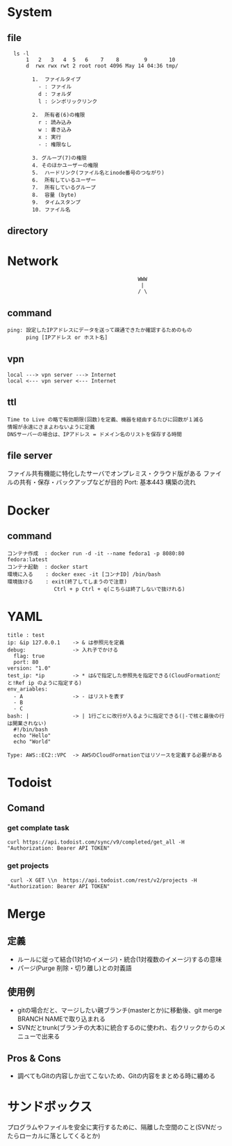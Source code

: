 # System

## file

```
  ls -l
      1   2   3   4  5   6    7    8        9       10
      d  rwx rwx rwt 2 root root 4096 May 14 04:36 tmp/
    
        1.  ファイルタイプ
          - : ファイル
          d : フォルダ
          l : シンボリックリンク

        2.  所有者(6)の権限
          r : 読み込み
          w : 書き込み
          x : 実行
          - : 権限なし

        3. グループ(7)の権限
        4. そのほかユーザーの権限
        5.  ハードリンク(ファイル名とinode番号のつながり)
        6.  所有しているユーザー
        7.  所有しているグループ
        8.  容量 (byte)
        9.  タイムスタンプ
        10. ファイル名
```

## directory

# Network
                                              WWW        
                                               |
                                              / \   

## command
    ping: 設定したIPアドレスにデータを送って疎通できたか確認するためのもの
          ping [IPアドレス or ホスト名]
         
## vpn
    local ---> vpn server ---> Internet
    local <--- vpn server <--- Internet

## ttl
    Time to Live の略で有効期限(回数)を定義、機器を経由するたびに回数が１減る
    情報が永遠にさまよわないように定義
    DNSサーバーの場合は、IPアドレス = ドメイン名のリストを保存する時間

## file server
   ファイル共有機能に特化したサーバでオンプレミス・クラウド版がある
   ファイルの共有・保存・バックアップなどが目的
   Port: 基本443
   構築の流れ

# Docker

## command
    コンテナ作成  : docker run -d -it --name fedora1 -p 8080:80 fedora:latest
    コンテナ起動  : docker start
    環境に入る    : docker exec -it [コンナID] /bin/bash
    環境抜ける    : exit(終了してしまうので注意)
                   Ctrl + p Ctrl + q(こちらは終了しないで抜けれる)

# YAML
    title : test
    ip: &ip 127.0.0.1    -> & は参照元を定義
    debug:               -> 入れ子でかける
      flag: true
      port: 80
    version: "1.0"
    test_ip: *ip         -> * は&で指定した参照先を指定できる(CloudFormationだと!Ref ip のように指定する)
    env_ariables:
      - A                -> - はリストを表す
      - B
      - C
    bash: |              -> | 1行ごとに改行が入るように指定できる(|-で核と最後の行は開業されない)
      #!/bin/bash
      echo "Hello"
      echo "World"

    Type: AWS::EC2::VPC  -> AWSのCloudFormationではリソースを定義する必要がある   
    

# Todoist

## Comand

### get complate task
    curl https://api.todoist.com/sync/v9/completed/get_all -H "Authorization: Bearer API TOKEN"

### get projects
     curl -X GET \\n  https://api.todoist.com/rest/v2/projects -H "Authorization: Bearer API TOKEN"

# 

# Merge
## 定義
- ルールに従って結合(1対1のイメージ)・統合(1対複数のイメージ)するの意味
- パージ(Purge 削除・切り離し)との対義語

## 使用例
- gitの場合だと、マージしたい親ブランチ(masterとか)に移動後、git merge BRANCH NAMEで取り込まれる
- SVNだとtrunk(ブランチの大本)に統合するのに使われ、右クリックからのメニューで出来る

## Pros & Cons
 - 調べてもGitの内容しか出てこないため、Gitの内容をまとめる時に纏める


# サンドボックス
プログラムやファイルを安全に実行するために、隔離した空間のこと(SVNだったらローカルに落としてくるとか)